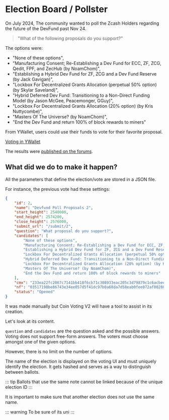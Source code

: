 # Election Board / Pollster

On July 2024,
The community wanted to poll the Zcash Holders regarding
the future of the DevFund past Nov 24.

> "What of the following proposals do you support?"

The options were:
- "None of these options",
- "Manufacturing Consent; Re-Establishing a Dev Fund for ECC, ZF, ZCG, Qedit, FPF, and ZecHub (by NoamChom)",
- "Establishing a Hybrid Dev Fund for ZF, ZCG and a Dev Fund Reserve (by Jack Gavigan)",
- "Lockbox For Decentralized Grants Allocation (perpetual 50% option) (by Skylar Saveland)",
- "Hybrid Deferred Dev Fund: Transitioning to a Non-Direct Funding Model (by Jason McGee, Peacemonger, GGuy)",
- "Lockbox For Decentralized Grants Allocation (20% option) (by Kris Nuttycombe)",
- "Masters Of The Universe? (by NoamChom)",
- "End the Dev Fund and return 100% of block rewards to miners"

From YWallet, users could use their funds to vote for their favorite proposal.

[Voting in YWallet](https://youtu.be/c-aFzW6kWNk)

The results were 
[published on the forums](https://forum.zcashcommunity.com/t/coin-weighted-poll/47964/160).

## What did we do to make it happen?

All the parameters that define the election/vote are stored in a
JSON file.

For instance, the previous vote had these settings:

```json
{
    "id": 2,
    "name": "Devfund Poll Proposals 2",
    "start_height": 2540000,
    "end_height": 2574200,
    "close_height": 2576000,
    "submit_url": "/submit/2",
    "question": "What proposal do you support?",
    "candidates": [
        "None of these options",
        "Manufacturing Consent; Re-Establishing a Dev Fund for ECC, ZF, ZCG, Qedit, FPF, and ZecHub (by NoamChom)",
        "Establishing a Hybrid Dev Fund for ZF, ZCG and a Dev Fund Reserve (by Jack Gavigan)",
        "Lockbox For Decentralized Grants Allocation (perpetual 50% option) (by Skylar Saveland)",
        "Hybrid Deferred Dev Fund: Transitioning to a Non-Direct Funding Model (by Jason McGee, Peacemonger, GGuy)",
        "Lockbox For Decentralized Grants Allocation (20% option) (by Kris Nuttycombe)",
        "Masters Of The Universe? (by NoamChom)",
        "End the Dev Fund and return 100% of block rewards to miners"
    ],
    "cmx": "233ea22fc2067c7141bb418f6cb71c308933eac205c3d79879c1c6acbed0a357",
    "nf": "03517198be86743e34ee057d5f41dc97b0a68da7d58eab0fee072af00288d472",
    "status": "Opened"
}
```

It was made manually but Coin Voting V2 will have a tool to assist
in its creation.

Let's look at its content.

`question` and `candidates` are the question asked and the possible answers.
Voting does not support free-form answers. The voters must choose
amongst one of the given options.

However, there is no limit on the number of options.

The name of the election is displayed on the voting UI and must uniquely
identify the election. It gets hashed and serves as a way to distinguish between
ballots.

::: tip
Ballots that use the same note cannot be linked
because of the unique election ID
:::

It is important to make sure that another election does not use
the same name.

::: warning
To be sure of its uni
:::

